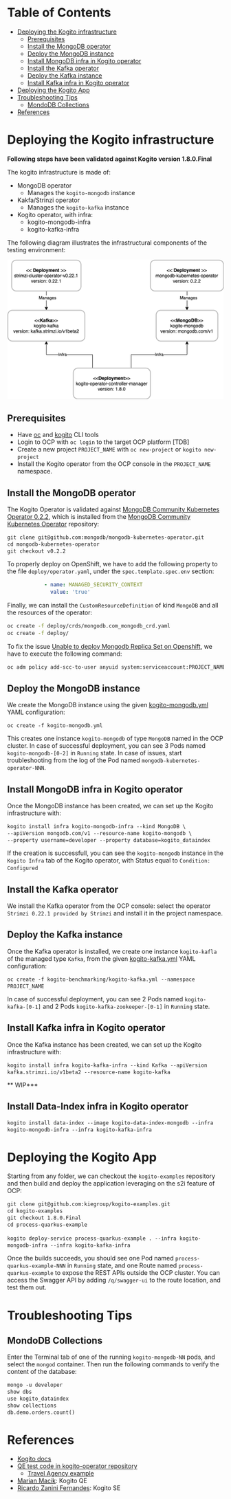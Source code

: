 # Table of Contents
* [Deploying the Kogito infrastructure](#deploying-the-kogito-infrastructure)
  * [Prerequisites](#prerequisites)
  * [Install the MongoDB operator](#install-the-mongodb-operator)
  * [Deploy the MongoDB instance](#deploy-the-mongodb-instance)  
  * [Install MongoDB infra in Kogito operator](#install-mongodb-infra-in-kogito-operator)
  * [Install the Kafka operator](#install-the-kafka-operator)
  * [Deploy the Kafka instance](#deploy-the-kafka-instance)  
  * [Install Kafka infra in Kogito operator](#install-kafka-infra-in-kogito-operator)
* [Deploying the Kogito App](#deploying-the-kogito-app)
* [Troubleshooting Tips](#troubleshooting-tips)  
  * [MondoDB Collections](#mondodb-collections)  
* [References](#references)
    
# Deploying the Kogito infrastructure
**Following steps have been validated against Kogito version 1.8.0.Final**

The kogito infrastructure is made of:
* MongoDB operator
  * Manages the `kogito-mongodb` instance
* Kakfa/Strinzi operator
  * Manages the `kogito-kafka` instance
* Kogito operator, with infra:
  * kogito-mongodb-infra
  * kogito-kafka-infra

The following diagram illustrates the infrastructural components of the testing environment:

![Kogito Architecture](./KogitoArchitecture.png)

## Prerequisites
* Have [oc](https://docs.openshift.com/container-platform/4.7/cli_reference/openshift_cli/getting-started-cli.html)
and [kogito](https://docs.jboss.org/kogito/release/latest/html_single/#con-kogito-on-ocp_kogito-deploying-on-openshift)
CLI tools
* Login to OCP with `oc login` to the target OCP platform [TDB] 
* Create a new project `PROJECT_NAME` with `oc new-project` or `kogito new-project`
* Install the Kogito operator from the OCP console in the `PROJECT_NAME` namespace.

## Install the MongoDB operator
The Kogito Operator is validated against [MongoDB Community Kubernetes Operator 0.2.2](https://github.com/kiegroup/kogito-operator#kogito-operator-tested-integrations), 
which is installed from the [MongoDB Community Kubernetes Operator](https://github.com/mongodb/mongodb-kubernetes-operator) 
repository:
```shell
git clone git@github.com:mongodb/mongodb-kubernetes-operator.git
cd mongodb-kubernetes-operator
git checkout v0.2.2
```

To properly deploy on OpenShift, we have to add the following property to the file `deploy/operator.yaml`,
under the `spec.template.spec.env` section:
```yaml
            - name: MANAGED_SECURITY_CONTEXT
              value: 'true'
```

Finally, we can install the `CustomResourceDefinition` of kind `MongoDB`  and all the resources of the operator:
```sh
oc create -f deploy/crds/mongodb.com_mongodb_crd.yaml
oc create -f deploy/
```

To fix the issue [Unable to deploy Mongodb Replica Set on Openshift](https://github.com/mongodb/mongodb-kubernetes-operator/issues/212#issuecomment-704744307),
we have to execute the following command:
```sh
oc adm policy add-scc-to-user anyuid system:serviceaccount:PROJECT_NAME:mongodb-kubernetes-operator
```
## Deploy the MongoDB instance
We create the MongoDB instance using the given [kogito-mongodb.yml](./kogito-mongodb.yml) YAML configuration:
```shell
oc create -f kogito-mongodb.yml
```
This creates one instance `kogito-mongodb` of type `MongoDB` named in the OCP cluster.
In case of successful deployment, you can see 3 Pods named `kogito-mongodb-[0-2]` in `Running` state.
In case of issues, start troubleshooting from the log of the Pod named `mongodb-kubernetes-operator-NNN`.

## Install MongoDB infra in Kogito operator
Once the MongoDB instance has been created, we can set up the Kogito infrastructure with:
```shell
kogito install infra kogito-mongodb-infra --kind MongoDB \
--apiVersion mongodb.com/v1 --resource-name kogito-mongodb \
--property username=developer --property database=kogito_dataindex
```
If the creation is successfull, you can see the `kogito-mongodb` instance in the `Kogito Infra` tab of the Kogito operator,
with Status equal to `Condition: Configured`

## Install the Kafka operator
We install the Kafka operator from the OCP console: select the operator `Strimzi 0.22.1 provided by Strimzi` and install it
in the project namespace.

## Deploy the Kafka instance
Once the Kafka operator is installed, we create one instance `kogito-kafla` of the managed type `Kafka`, from the given [kogito-kafka.yml](./kogito-kafka.yml)
YAML configuration:
```shell
oc create -f kogito-benchmarking/kogito-kafka.yml --namespace PROJECT_NAME
```
In case of successful deployment, you can see 2 Pods named `kogito-kafka-[0-1]` and 2 Pods `kogito-kafka-zookeeper-[0-1]`
in `Running` state.

## Install Kafka infra in Kogito operator
Once the Kafka instance has been created, we can set up the Kogito infrastructure with:
```shell
kogito install infra kogito-kafka-infra --kind Kafka --apiVersion kafka.strimzi.io/v1beta2 --resource-name kogito-kafka
```

** WIP***
## Install Data-Index infra in Kogito operator
```shell
kogito install data-index --image kogito-data-index-mongodb --infra kogito-mongodb-infra --infra kogito-kafka-infra
```

# Deploying the Kogito App
Starting from any folder, we can checkout the `kogito-examples` repository and then build and deploy the application leveraging on
the s2i feature of OCP:
```shell
git clone git@github.com:kiegroup/kogito-examples.git
cd kogito-examples
git checkout 1.8.0.Final
cd process-quarkus-example

kogito deploy-service process-quarkus-example . --infra kogito-mongodb-infra --infra kogito-kafka-infra
```
Once the builds succeeds, you should see one Pod named `process-quarkus-example-NNN` in `Running` state, and one Route named 
`process-quarkus-example` to expose the REST APIs outside the OCP cluster.
You can access the Swagger API by adding `/q/swagger-ui` to the route location, and test them out.

# Troubleshooting Tips
## MondoDB Collections
Enter the Terminal tab of one of the running `kogito-mongodb-NN` pods, and select the `mongod` container.
Then run the following commands to verify the content of the database:
```shell
mongo -u developer
show dbs
use kogito_dataindex
show collections
db.demo.orders.count()
```

# References
* [Kogito docs](https://docs.jboss.org/kogito/release/latest/html_single)
* [QE test code in kogito-operator repository](https://github.com/kiegroup/kogito-operator/tree/master/test)
  * [Travel Agency example](https://github.com/kiegroup/kogito-operator/blob/master/test/features/deploy_travel_agency.feature)
* [Marian Macik](https://rover.redhat.com/people/profile/mmacik): Kogito QE
* [Ricardo Zanini Fernandes](https://rover.redhat.com/people/profile/ricferna): Kogito SE
